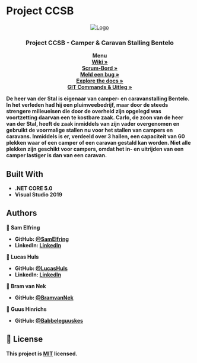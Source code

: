 # Project CCSB
<p align="center">
  <a href="https://github.com/LucasHuls/Project-CCSB">
    <img src="images/logoCCSB" alt="Logo">
  </a>

  <h3 align="center">Project CCSB - Camper & Caravan Stalling Bentelo</h3>

  <p align="center">
    <strong>Menu</strong>
	<br />
	<a href="https://github.com/LucasHuls/Project-CCSB/wiki"><strong>Wiki »</strong></a>
	<br />
    <a href="https://dev.azure.com/Project-CCSB/"><strong>Scrum-Bord »</strong></a>
	<br />
    <a href="https://github.com/LucasHuls/Project-CCSB/issues"><strong>Meld een bug »</strong></a>
	<br />
    <a href="ttps://github.com/LucasHuls/Project-CCSB"><strong>Explore the docs »</strong></a>
	<br />
	<a href="https://github.com/LucasHuls/Calc4You-Project-Groep-5/tree/master/readme-bestanden"><strong>GIT Commands & Uitleg »</a>
  </p>
</p>

De heer van der Stal is eigenaar van camper- en caravanstalling Bentelo. In het verleden had hij een
pluimveebedrijf, maar door de steeds strengere milieueisen die door de overheid zijn opgelegd was
voortzetting daarvan een te kostbare zaak. Carlo, de zoon van de heer van der Stal, heeft de zaak
inmiddels van zijn vader overgenomen en gebruikt de voormalige stallen nu voor het stallen van
campers en caravans. Inmiddels is er, verdeeld over 3 hallen, een capaciteit van 60 plekken waar of
een camper of een caravan gestald kan worden. Niet alle plekken zijn geschikt voor campers, omdat
het in- en uitrijden van een camper lastiger is dan van een caravan.

## Built With

- .NET CORE 5.0
- Visual Studio 2019

## Authors

👤 **Sam Elfring**

- GitHub: [@SamElfring](https://github.com/SamElfring)
- LinkedIn: [LinkedIn](https://www.linkedin.com/in/sam-elfring-061822194)

👤 **Lucas Huls**

- GitHub: [@LucasHuls](https://github.com/LucasHuls)
- LinkedIn: [LinkedIn](https://www.linkedin.com/in/lucas-huls-261821194)

👤 **Bram van Nek**

- GitHub: [@BramvanNek](https://github.com/BramvanNek)

👤 **Guus Hinrichs**

- GitHub: [@Babbeleguuskes](https://github.com/Babbeleguuskes)

## 📝 License

This project is [MIT](./MIT.md) licensed.